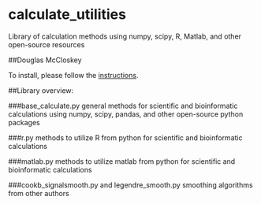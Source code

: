 # calculate_utilities
Library of calculation methods using numpy, scipy, R, Matlab, and other open-source resources

##Douglas McCloskey

To install, please follow the [instructions](INSTALL.md).

##Library overview:

###base_calculate.py
general methods for scientific and bioinformatic calculations using numpy, scipy, pandas, and other open-source python packages

###r.py
methods to utilize R from python for scientific and bioinformatic calculations

###matlab.py
methods to utilize matlab from python for scientific and bioinformatic calculations

###cookb_signalsmooth.py and legendre_smooth.py
smoothing algorithms from other authors